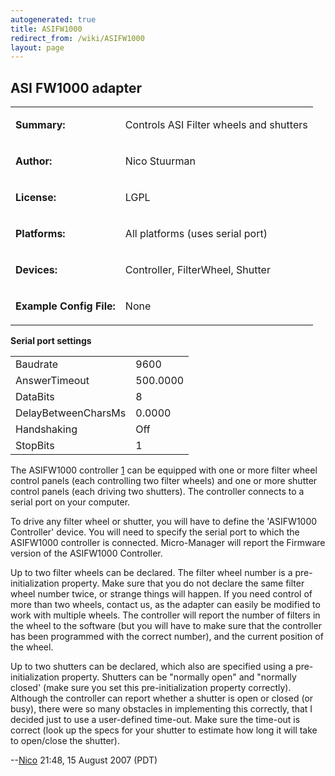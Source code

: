 ```yaml
---
autogenerated: true
title: ASIFW1000
redirect_from: /wiki/ASIFW1000
layout: page
---
```


## ASI FW1000 adapter

<table>
<tr>
<td markdown="1">

**Summary:**

</td>
<td markdown="1">

Controls ASI Filter wheels and shutters

</td>
</tr>
<tr>
<td markdown="1">

**Author:**

</td>
<td markdown="1">

Nico Stuurman

</td>
</tr>
<tr>
<td markdown="1">

**License:**

</td>
<td markdown="1">

LGPL

</td>
</tr>
<tr>
<td markdown="1">

**Platforms:**

</td>
<td markdown="1">

All platforms (uses serial port)

</td>
</tr>
<tr>
<td markdown="1">

**Devices:**

</td>
<td markdown="1">

Controller, FilterWheel, Shutter

</td>
</tr>
<tr>
<td markdown="1">

**Example Config File:**

</td>
<td markdown="1">

None

</td>
</tr>
</table>

**Serial port settings**

|                     |          |
|---------------------|----------|
| Baudrate            | 9600     |
| AnswerTimeout       | 500.0000 |
| DataBits            | 8        |
| DelayBetweenCharsMs | 0.0000   |
| Handshaking         | Off      |
| StopBits            | 1        |

The ASIFW1000 controller
[1](http://www.asiimaging.com/products/illumination-control/fw-1000-high-speed-filter-wheel/)
can be equipped with one or more filter wheel control panels (each
controlling two filter wheels) and one or more shutter control panels
(each driving two shutters). The controller connects to a serial port on
your computer.

To drive any filter wheel or shutter, you will have to define the
'ASIFW1000 Controller' device. You will need to specify the serial port
to which the ASIFW1000 controller is connected. Micro-Manager will
report the Firmware version of the ASIFW1000 Controller.

Up to two filter wheels can be declared. The filter wheel number is a
pre-initialization property. Make sure that you do not declare the same
filter wheel number twice, or strange things will happen. If you need
control of more than two wheels, contact us, as the adapter can easily
be modified to work with multiple wheels. The controller will report the
number of filters in the wheel to the software (but you will have to
make sure that the controller has been programmed with the correct
number), and the current position of the wheel.

Up to two shutters can be declared, which also are specified using a
pre-initialization property. Shutters can be "normally open" and
"normally closed' (make sure you set this pre-initialization property
correctly). Although the controller can report whether a shutter is open
or closed (or busy), there were so many obstacles in implementing this
correctly, that I decided just to use a user-defined time-out. Make sure
the time-out is correct (look up the specs for your shutter to estimate
how long it will take to open/close the shutter).

--[Nico](/users/Nico) 21:48, 15 August 2007 (PDT)

